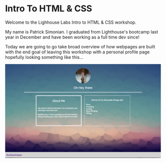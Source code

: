 # Intro To HTML & CSS

Welcome to the Lighhouse Labs Intro to HTML & CSS workshop. 

My name is Patrick Simonian. I graduated from Lighthouse's bootcamp last year in 
December and have been working as a full time dev since!

Today we are going to go take broad overview of how webpages are built with the end goal of leaving this workshop
with a personal profile page hopefully looking something like this...

![result](/assets/imgs/result.png)
